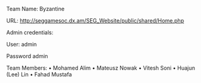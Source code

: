 Team Name:   Byzantine

 URL:   http://seggamesoc.dx.am/SEG_Website/public/shared/Home.php
 
 Admin credentials:
 
 User: admin 
 
 Password admin
 
 Team Members:
•	Mohamed Alim
•	Mateusz Nowak
•	Vitesh Soni
•	Huajun (Lee) Lin
•	Fahad Mustafa
